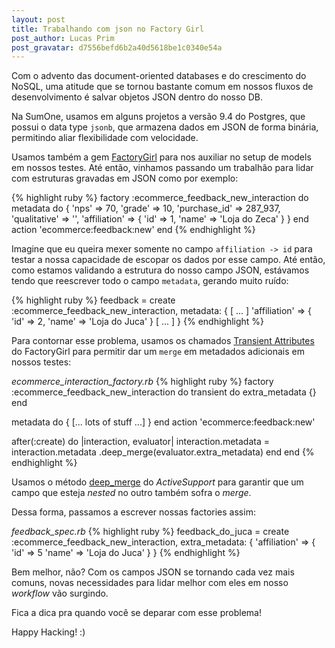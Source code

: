 ```yaml
---
layout: post
title: Trabalhando com json no Factory Girl
post_author: Lucas Prim
post_gravatar: d7556befd6b2a40d5618be1c0340e54a
---
```


Com o advento das document-oriented databases e do crescimento do NoSQL, uma
atitude que se tornou bastante comum em nossos fluxos de desenvolvimento é
salvar objetos JSON dentro do nosso DB.

Na SumOne, usamos em alguns projetos a versão 9.4 do Postgres, que possui o
data type `jsonb`, que armazena dados em JSON de forma binária, permitindo
aliar flexibilidade com velocidade.

Usamos também a gem [FactoryGirl](https://github.com/thoughtbot/factory_girl)
para nos auxiliar no setup de models em nossos testes. Até então, vinhamos
passando um trabalhão para lidar com estruturas gravadas em JSON como por
exemplo:

{% highlight ruby %}
factory :ecommerce_feedback_new_interaction do
  metadata do
    {
      'nps' => 70,
      'grade' => 10,
      'purchase_id' => 287_937,
      'qualitative' => '',
      'affiliation' => {
        'id' => 1,
        'name' => 'Loja do Zeca'
      }
    }
  end
  action 'ecommerce:feedback:new'
end
{% endhighlight %}

Imagine que eu queira mexer somente no campo `affiliation -> id` para testar a
nossa capacidade de escopar os dados por esse campo. Até então, como estamos
validando a estrutura do nosso campo JSON, estávamos tendo que reescrever todo
o campo `metadata`, gerando muito ruído:

{% highlight ruby %}
feedback = create :ecommerce_feedback_new_interaction, 
                  metadata: {
                    [ ... ]
                    'affiliation' => {
                      'id' => 2,
                      'name' => 'Loja do Juca'
                    }
                    [ ... ]
                  }
{% endhighlight %}

Para contornar esse problema, usamos os chamados [Transient Attributes](http://www.rubydoc.info/gems/factory_girl/file/GETTING_STARTED.md#Transient_Attributes)
do FactoryGirl para permitir dar um `merge` em metadados adicionais em nossos
testes:

*ecommerce_interaction_factory.rb*
{% highlight ruby %}
factory :ecommerce_feedback_new_interaction do
  transient do
    extra_metadata {}
  end

  metadata do
    {
      [... lots of stuff ...]
    }
  end
  action 'ecommerce:feedback:new'

  after(:create) do |interaction, evaluator|
    interaction.metadata = interaction.metadata
                           .deep_merge(evaluator.extra_metadata)
  end
end
{% endhighlight %}

Usamos o método [deep_merge](http://apidock.com/rails/Hash/deep_merge) do
*ActiveSupport* para garantir que um campo que esteja *nested* no outro
também sofra o *merge*.

Dessa forma, passamos a escrever nossas factories assim:

*feedback_spec.rb*
{% highlight ruby %}
feedback_do_juca = create :ecommerce_feedback_new_interaction,
                   extra_metadata: {
                     'affiliation' => {
                       'id' => 5
                       'name' => 'Loja do Juca'
                     }
                   }
{% endhighlight %}

Bem melhor, não? Com os campos JSON se tornando cada vez mais comuns, novas
necessidades para lidar melhor com eles em nosso _workflow_ vão surgindo.

Fica a dica pra quando você se deparar com esse problema!

Happy Hacking! :)
